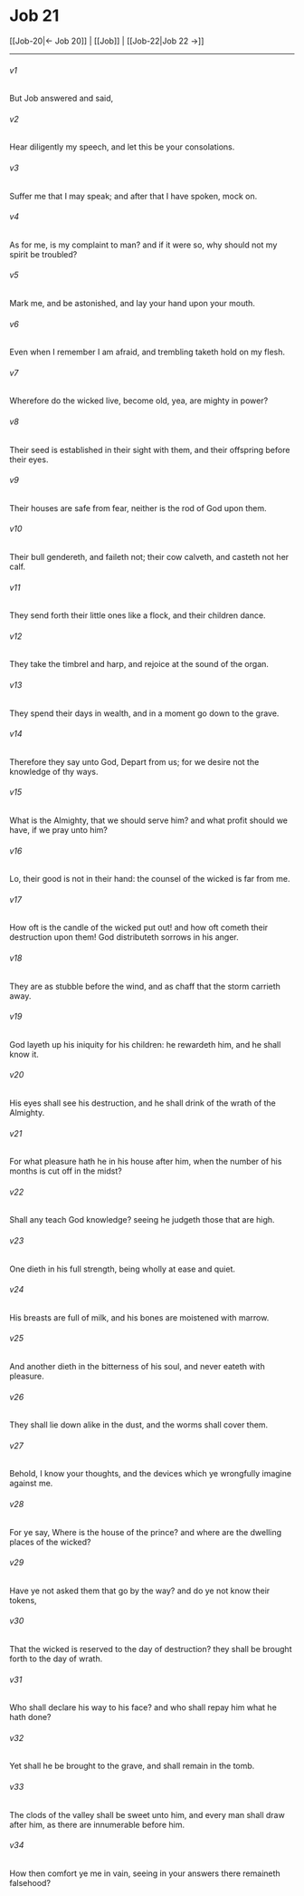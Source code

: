# Job 21

[[Job-20|← Job 20]] | [[Job]] | [[Job-22|Job 22 →]]
***

###### v1
But Job answered and said,
###### v2
Hear diligently my speech, and let this be your consolations.
###### v3
Suffer me that I may speak; and after that I have spoken, mock on.
###### v4
As for me, is my complaint to man? and if it were so, why should not my spirit be troubled?
###### v5
Mark me, and be astonished, and lay your hand upon your mouth.
###### v6
Even when I remember I am afraid, and trembling taketh hold on my flesh.
###### v7
Wherefore do the wicked live, become old, yea, are mighty in power?
###### v8
Their seed is established in their sight with them, and their offspring before their eyes.
###### v9
Their houses are safe from fear, neither is the rod of God upon them.
###### v10
Their bull gendereth, and faileth not; their cow calveth, and casteth not her calf.
###### v11
They send forth their little ones like a flock, and their children dance.
###### v12
They take the timbrel and harp, and rejoice at the sound of the organ.
###### v13
They spend their days in wealth, and in a moment go down to the grave.
###### v14
Therefore they say unto God, Depart from us; for we desire not the knowledge of thy ways.
###### v15
What is the Almighty, that we should serve him? and what profit should we have, if we pray unto him?
###### v16
Lo, their good is not in their hand: the counsel of the wicked is far from me.
###### v17
How oft is the candle of the wicked put out! and how oft cometh their destruction upon them! God distributeth sorrows in his anger.
###### v18
They are as stubble before the wind, and as chaff that the storm carrieth away.
###### v19
God layeth up his iniquity for his children: he rewardeth him, and he shall know it.
###### v20
His eyes shall see his destruction, and he shall drink of the wrath of the Almighty.
###### v21
For what pleasure hath he in his house after him, when the number of his months is cut off in the midst?
###### v22
Shall any teach God knowledge? seeing he judgeth those that are high.
###### v23
One dieth in his full strength, being wholly at ease and quiet.
###### v24
His breasts are full of milk, and his bones are moistened with marrow.
###### v25
And another dieth in the bitterness of his soul, and never eateth with pleasure.
###### v26
They shall lie down alike in the dust, and the worms shall cover them.
###### v27
Behold, I know your thoughts, and the devices which ye wrongfully imagine against me.
###### v28
For ye say, Where is the house of the prince? and where are the dwelling places of the wicked?
###### v29
Have ye not asked them that go by the way? and do ye not know their tokens,
###### v30
That the wicked is reserved to the day of destruction? they shall be brought forth to the day of wrath.
###### v31
Who shall declare his way to his face? and who shall repay him what he hath done?
###### v32
Yet shall he be brought to the grave, and shall remain in the tomb.
###### v33
The clods of the valley shall be sweet unto him, and every man shall draw after him, as there are innumerable before him.
###### v34
How then comfort ye me in vain, seeing in your answers there remaineth falsehood? 
